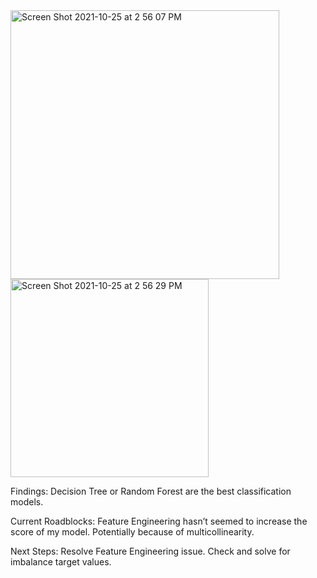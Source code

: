 <img width="430" alt="Screen Shot 2021-10-25 at 2 56 07 PM" src="https://user-images.githubusercontent.com/77215072/138776680-7eb7e8d9-62cb-4c0c-86ed-da9a0845f8ea.png">
<img width="317" alt="Screen Shot 2021-10-25 at 2 56 29 PM" src="https://user-images.githubusercontent.com/77215072/138776714-c5a7e44a-fdad-4a90-b9cb-58ef2a6d7e59.png">

Findings:
Decision Tree or Random Forest are the best classification models.

Current Roadblocks:
Feature Engineering hasn’t seemed to increase the score of my model. Potentially because of multicollinearity.

Next Steps:
Resolve Feature Engineering issue.
Check and solve for imbalance target values.
